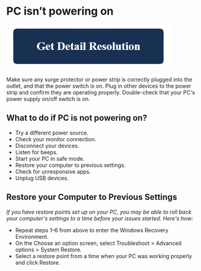 # PC isn’t powering on

[![PC isn’t powering on](get-detail.png)](https://github.com/computers0lution/PC-isnt-powering-on)

Make sure any surge protector or power strip is correctly plugged into the outlet, and that the power switch is on. Plug in other devices to the power strip and confirm they are operating properly. Double-check that your PC's power supply on/off switch is on.

## What to do if PC is not powering on?

* Try a different power source. 
* Check your monitor connection.
* Disconnect your devices.
* Listen for beeps. 
* Start your PC in safe mode. 
* Restore your computer to previous settings. 
* Check for unresponsive apps.
* Unplug USB devices.

## Restore your Computer to Previous Settings

_If you have restore points set up on your PC, you may be able to roll back your computer's settings to a time before your issues started. Here's how:_

* Repeat steps 1–6 from above to enter the Windows Recovery Environment.
* On the Choose an option screen, select Troubleshoot > Advanced options > System Restore.
* Select a restore point from a time when your PC was working properly and click Restore.
